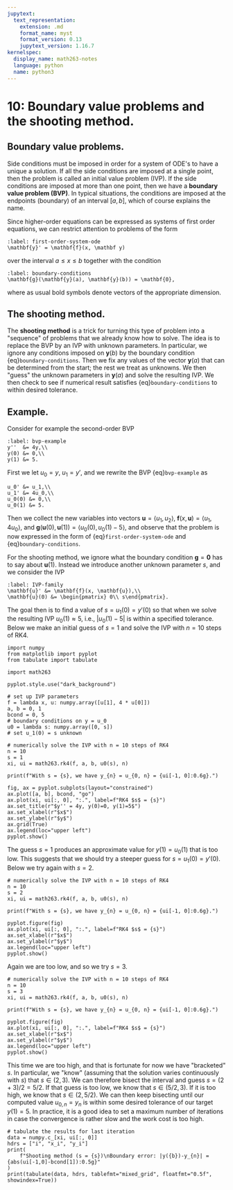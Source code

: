 ```yaml
---
jupytext:
  text_representation:
    extension: .md
    format_name: myst
    format_version: 0.13
    jupytext_version: 1.16.7
kernelspec:
  display_name: math263-notes
  language: python
  name: python3
---
```


# 10: Boundary value problems and the shooting method.

## Boundary value problems.

Side conditions must be imposed in order for a system of ODE's to have a unique a solution.  If all the side conditions are imposed at a single point, then the problem is called an initial value problem (IVP).  If the side conditions are imposed at more than one point, then we have a **boundary value problem (BVP)**.  In typical situations, the conditions are imposed at the endpoints (boundary) of an interval $[a,b]$, which of course explains the name.  

Since higher-order equations can be expressed as systems of first order equations, we can restrict attention to problems of the form
```{math}
:label: first-order-system-ode
\mathbf{y}' = \mathbf{f}(x, \mathbf y)
```
over the interval $a\le x\le b$ together with the condition
```{math}
:label: boundary-conditions
\mathbf{g}(\mathbf{y}(a), \mathbf{y}(b)) = \mathbf{0},
```
where as usual bold symbols denote vectors of the appropriate dimension.

## The shooting method.

The **shooting method** is a trick for turning this type of problem into a "sequence" of problems that we already know how to solve.  The idea is to replace the BVP by an IVP with unknown parameters.  In particular, we ignore any conditions imposed on $\mathbf{y}(b)$ by the boundary condition {eq}`boundary-conditions`.  Then we fix any values of the vector $\mathbf{y}(a)$ that can be determined from the start; the rest we treat as unknowns.  We then "guess" the unknown parameters in $\mathbf{y}(a)$ and solve the resulting IVP.  We then check to see if numerical result satisfies {eq}`boundary-conditions` to within desired tolerance.

## Example.

Consider for example the second-order BVP
```{math}
:label: bvp-example
y''  &= 4y,\\
y(0) &= 0,\\
y(1) &= 5.
```
First we let $u_0 = y$, $u_1 = y'$, and we rewrite the BVP {eq}`bvp-example` as
```{math}
u_0' &= u_1,\\
u_1' &= 4u_0,\\
u_0(0) &= 0,\\
u_0(1) &= 5.
```
Then we collect the new variables into vectors $\mathbf u = \langle u_1, u_2\rangle$, $\mathbf{f}(x, \mathbf u) = \langle u_1, 4u_0\rangle$, and $\mathbf{g}(\mathbf{u}(0), \mathbf{u}(1)) = \langle u_0(0), u_0(1)-5\rangle$, and observe that the problem is now expressed in the form of {eq}`first-order-system-ode` and {eq}`boundary-conditions`.

For the shooting method, we ignore what the boundary condition $\mathbf{g} = \mathbf 0$ has to say about $\mathbf u(1)$.  Instead we introduce another unknown parameter $s$, and we consider the IVP
```{math}
:label: IVP-family
\mathbf{u}' &= \mathbf{f}(x, \mathbf{u}),\\
\mathbf{u}(0) &= \begin{pmatrix} 0\\ s\end{pmatrix}.
```
The goal then is to find a value of $s = u_1(0) = y'(0)$ so that when we solve the resulting IVP $u_0(1)\approx 5$, i.e., $|u_0(1) - 5|$ is within a specified tolerance.  Below we make an initial guess of $s = 1$ and solve the IVP with $n = 10$ steps of RK4.

```{code-cell}
import numpy
from matplotlib import pyplot
from tabulate import tabulate

import math263

pyplot.style.use("dark_background")

# set up IVP parameters
f = lambda x, u: numpy.array([u[1], 4 * u[0]])
a, b = 0, 1
bcond = 0, 5
# boundary conditions on y = u_0
u0 = lambda s: numpy.array([0, s])
# set u_1(0) = s unknown

# numerically solve the IVP with n = 10 steps of RK4
n = 10
s = 1
xi, ui = math263.rk4(f, a, b, u0(s), n)

print(f"With s = {s}, we have y_{n} = u_{0, n} = {ui[-1, 0]:0.6g}.")

fig, ax = pyplot.subplots(layout="constrained")
ax.plot([a, b], bcond, "go")
ax.plot(xi, ui[:, 0], ":.", label=f"RK4 $s$ = {s}")
ax.set_title(r"$y'' = 4y, y(0)=0, y(1)=5$")
ax.set_xlabel(r"$x$")
ax.set_ylabel(r"$y$")
ax.grid(True)
ax.legend(loc="upper left")
pyplot.show()
```

The guess $s=1$ produces an approximate value for $y(1) = u_0(1)$ that is too low.  This suggests that we should try a steeper guess for $s = u_1(0) = y'(0)$.  Below we try again with $s=2$.

```{code-cell}
# numerically solve the IVP with n = 10 steps of RK4
n = 10
s = 2
xi, ui = math263.rk4(f, a, b, u0(s), n)

print(f"With s = {s}, we have y_{n} = u_{0, n} = {ui[-1, 0]:0.6g}.")

pyplot.figure(fig)
ax.plot(xi, ui[:, 0], ":.", label=f"RK4 $s$ = {s}")
ax.set_xlabel(r"$x$")
ax.set_ylabel(r"$y$")
ax.legend(loc="upper left")
pyplot.show()
```

Again we are too low, and so we try $s=3$.

```{code-cell}
# numerically solve the IVP with n = 10 steps of RK4
n = 10
s = 3
xi, ui = math263.rk4(f, a, b, u0(s), n)

print(f"With s = {s}, we have y_{n} = u_{0, n} = {ui[-1, 0]:0.6g}.")

pyplot.figure(fig)
ax.plot(xi, ui[:, 0], ":.", label=f"RK4 $s$ = {s}")
ax.set_xlabel(r"$x$")
ax.set_ylabel(r"$y$")
ax.legend(loc="upper left")
pyplot.show()
```

This time we are too high, and that is fortunate for now we have "bracketed" $s$.  In particular, we "know" (assuming that the solution varies continuously with $s$) that $s\in (2,3)$.  We can therefore bisect the interval and guess $s=(2+3)/2=5/2$.  If that guess is too low, we know that $s\in(5/2, 3)$.  If it is too high, we know that $s\in (2, 5/2)$.  We can then keep bisecting until our computed value $u_{0,n} = y_n$ is within some desired tolerance of our target $y(1)=5$.  In practice, it is a good idea to set a maximum number of iterations in case the convergence is rather slow and the work cost is too high.

```{code-cell}
# tabulate the results for last iteration
data = numpy.c_[xi, ui[:, 0]]
hdrs = ["i", "x_i", "y_i"]
print(
    f"Shooting method (s = {s})\nBoundary error: |y({b})-y_{n}| = {abs(ui[-1,0]-bcond[1]):0.5g}"
)
print(tabulate(data, hdrs, tablefmt="mixed_grid", floatfmt="0.5f", showindex=True))
```
